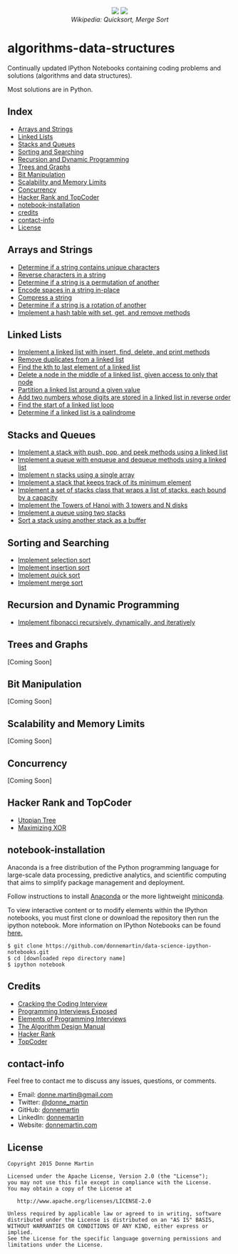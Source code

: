 <p align="center">
  <img src="http://upload.wikimedia.org/wikipedia/commons/6/6a/Sorting_quicksort_anim.gif">
  <img src="http://upload.wikimedia.org/wikipedia/commons/c/cc/Merge-sort-example-300px.gif">
  <br/>
  <i>Wikipedia: Quicksort, Merge Sort</i>
</p>

algorithms-data-structures
============

Continually updated IPython Notebooks containing coding problems and solutions (algorithms and data structures).

Most solutions are in Python.

## Index

* [Arrays and Strings](#arrays-and-strings)
* [Linked Lists](#linked-lists)
* [Stacks and Queues](#stacks-and-queues)
* [Sorting and Searching](#sorting-and-searching)
* [Recursion and Dynamic Programming](#recursion-and-dynamic-programming)
* [Trees and Graphs](#trees-and-graphs)
* [Bit Manipulation](#bit-manipulation)
* [Scalability and Memory Limits](#scalability-and-memory-limits)
* [Concurrency](#concurrency)
* [Hacker Rank and TopCoder](#hacker-rank-and-topcoder)
* [notebook-installation](#notebook-installation)
* [credits](#credits)
* [contact-info](#contact-info)
* [License](#license)

## Arrays and Strings

* [Determine if a string contains unique characters](http://nbviewer.ipython.org/github/donnemartin/algorithms-data-structures/blob/master/arrays-strings/unique_chars.ipynb)
* [Reverse characters in a string](http://nbviewer.ipython.org/github/donnemartin/algorithms-data-structures/blob/master/arrays-strings/reverse_string.ipynb)
* [Determine if a string is a permutation of another](http://nbviewer.ipython.org/github/donnemartin/algorithms-data-structures/blob/master/arrays-strings/permutation.ipynb)
* [Encode spaces in a string in-place](http://nbviewer.ipython.org/github/donnemartin/algorithms-data-structures/blob/master/arrays-strings/replace_char.ipynb)
* [Compress a string](http://nbviewer.ipython.org/github/donnemartin/algorithms-data-structures/blob/master/arrays-strings/compress.ipynb)
* [Determine if a string is a rotation of another](http://nbviewer.ipython.org/github/donnemartin/algorithms-data-structures/blob/master/arrays-strings/rotation.ipynb)
* [Implement a hash table with set, get, and remove methods](http://nbviewer.ipython.org/github/donnemartin/algorithms-data-structures/blob/master/arrays-strings/hash-map.ipynb)

## Linked Lists

* [Implement a linked list with insert, find, delete, and print methods](http://nbviewer.ipython.org/github/donnemartin/algorithms-data-structures/blob/master/linked-lists/linked-list.ipynb)
* [Remove duplicates from a linked list](http://nbviewer.ipython.org/github/donnemartin/algorithms-data-structures/blob/master/linked-lists/remove-duplicates.ipynb)
* [Find the kth to last element of a linked list](http://nbviewer.ipython.org/github/donnemartin/algorithms-data-structures/blob/master/linked-lists/kth-to-last-elem.ipynb)
* [Delete a node in the middle of a linked list, given access to only that node](http://nbviewer.ipython.org/github/donnemartin/algorithms-data-structures/blob/master/linked-lists/delete-mid.ipynb)
* [Partition a linked list around a given value](http://nbviewer.ipython.org/github/donnemartin/algorithms-data-structures/blob/master/linked-lists/partition.ipynb)
* [Add two numbers whose digits are stored in a linked list in reverse order](http://nbviewer.ipython.org/github/donnemartin/algorithms-data-structures/blob/master/linked-lists/add-reverse.ipynb)
* [Find the start of a linked list loop](http://nbviewer.ipython.org/github/donnemartin/algorithms-data-structures/blob/master/linked-lists/find-loop-start.ipynb)
* [Determine if a linked list is a palindrome](http://nbviewer.ipython.org/github/donnemartin/algorithms-data-structures/blob/master/linked-lists/palindrome.ipynb)

## Stacks and Queues

* [Implement a stack with push, pop, and peek methods using a linked list](http://nbviewer.ipython.org/github/donnemartin/algorithms-data-structures/blob/master/stacks-queues/stack.ipynb)
* [Implement a queue with enqueue and dequeue methods using a linked list](http://nbviewer.ipython.org/github/donnemartin/algorithms-data-structures/blob/master/stacks-queues/queue.ipynb)
* [Implement n stacks using a single array](http://nbviewer.ipython.org/github/donnemartin/algorithms-data-structures/blob/master/stacks-queues/n-stacks.ipynb)
* [Implement a stack that keeps track of its minimum element](http://nbviewer.ipython.org/github/donnemartin/algorithms-data-structures/blob/master/stacks-queues/stack-min.ipynb)
* [Implement a set of stacks class that wraps a list of stacks, each bound by a capacity](http://nbviewer.ipython.org/github/donnemartin/algorithms-data-structures/blob/master/stacks-queues/set-of-stacks.ipynb)
* [Implement the Towers of Hanoi with 3 towers and N disks](http://nbviewer.ipython.org/github/donnemartin/algorithms-data-structures/blob/master/stacks-queues/hanoi.ipynb)
* [Implement a queue using two stacks](http://nbviewer.ipython.org/github/donnemartin/algorithms-data-structures/blob/master/stacks-queues/queue-from-stacks.ipynb)
* [Sort a stack using another stack as a buffer](http://nbviewer.ipython.org/github/donnemartin/algorithms-data-structures/blob/master/stacks-queues/sort-stack.ipynb)

## Sorting and Searching

* [Implement selection sort](http://nbviewer.ipython.org/github/donnemartin/algorithms-data-structures/blob/master/sorting-searching/selection-sort.ipynb#)
* [Implement insertion sort](http://nbviewer.ipython.org/github/donnemartin/algorithms-data-structures/blob/master/sorting-searching/insertion-sort.ipynb#)
* [Implement quick sort](http://nbviewer.ipython.org/github/donnemartin/algorithms-data-structures/blob/master/sorting-searching/quick-sort.ipynb#)
* [Implement merge sort](http://nbviewer.ipython.org/github/donnemartin/algorithms-data-structures/blob/master/sorting-searching/merge-sort.ipynb#)

## Recursion and Dynamic Programming

* [Implement fibonacci recursively, dynamically, and iteratively](http://nbviewer.ipython.org/github/donnemartin/algorithms-data-structures/blob/master/recursion-dynamic/fibonacci.ipynb#)

## Trees and Graphs

[Coming Soon]

## Bit Manipulation

[Coming Soon]

## Scalability and Memory Limits

[Coming Soon]

## Concurrency

[Coming Soon]

## Hacker Rank and TopCoder

* [Utopian Tree](http://nbviewer.ipython.org/github/donnemartin/algorithms-data-structures/blob/master/hacker-rank/utopian-tree.ipynb)
* [Maximizing XOR](http://nbviewer.ipython.org/github/donnemartin/algorithms-data-structures/blob/master/hacker-rank/maximizing-xor.ipynb)

## notebook-installation

Anaconda is a free distribution of the Python programming language for large-scale data processing, predictive analytics, and scientific computing that aims to simplify package management and deployment.

Follow instructions to install [Anaconda](http://docs.continuum.io/anaconda/install.html) or the more lightweight [miniconda](http://conda.pydata.org/miniconda.html).

To view interactive content or to modify elements within the IPython notebooks, you must first clone or download the repository then run the ipython notebook.  More information on IPython Notebooks can be found [here.](http://ipython.org/notebook.html)

```
$ git clone https://github.com/donnemartin/data-science-ipython-notebooks.git
$ cd [downloaded repo directory name]
$ ipython notebook
```

## Credits

* [Cracking the Coding Interview](http://www.amazon.com/Cracking-Coding-Interview-Programming-Questions/dp/098478280X)
* [Programming Interviews Exposed](http://www.amazon.com/gp/product/1118261364/)
* [Elements of Programming Interviews](http://www.amazon.com/Elements-Programming-Interviews-Insiders-Guide/dp/1479274836)
* [The Algorithm Design Manual](http://www.amazon.com/Algorithm-Design-Manual-Steve-Skiena/dp/0387948600)
* [Hacker Rank](https://www.hackerrank.com)
* [TopCoder](https://www.topcoder.com/)

## contact-info

Feel free to contact me to discuss any issues, questions, or comments.

* Email: [donne.martin@gmail.com](mailto:donne.martin@gmail.com)
* Twitter: [@donne_martin](https://twitter.com/donne_martin)
* GitHub: [donnemartin](https://github.com/donnemartin)
* LinkedIn: [donnemartin](https://www.linkedin.com/in/donnemartin)
* Website: [donnemartin.com](http://donnemartin.com)

## License

    Copyright 2015 Donne Martin

    Licensed under the Apache License, Version 2.0 (the "License");
    you may not use this file except in compliance with the License.
    You may obtain a copy of the License at

       http://www.apache.org/licenses/LICENSE-2.0

    Unless required by applicable law or agreed to in writing, software
    distributed under the License is distributed on an "AS IS" BASIS,
    WITHOUT WARRANTIES OR CONDITIONS OF ANY KIND, either express or implied.
    See the License for the specific language governing permissions and
    limitations under the License.
